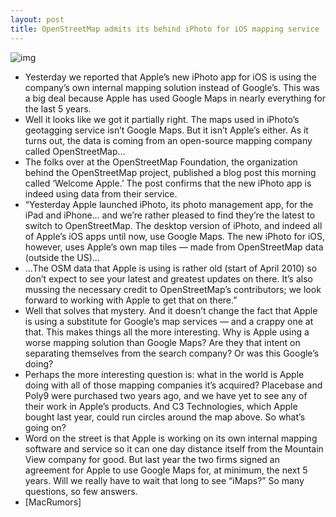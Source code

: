 ```yaml
---
layout: post
title: OpenStreetMap admits its behind iPhoto for iOS mapping service
---
```

![img](http://media.idownloadblog.com/wp-content/uploads/2012/03/openstreetmaps.jpg)
* Yesterday we reported that Apple’s new iPhoto app for iOS is using the company’s own internal mapping solution instead of Google’s. This was a big deal because Apple has used Google Maps in nearly everything for the last 5 years.
* Well it looks like we got it partially right. The maps used in iPhoto’s geotagging service isn’t Google Maps. But it isn’t Apple’s either. As it turns out, the data is coming from an open-source mapping company called OpenStreetMap…
* The folks over at the OpenStreetMap Foundation, the organization behind the OpenStreetMap project, published a blog post this morning called ‘Welcome Apple.’ The post confirms that the new iPhoto app is indeed using data from their service.
* “Yesterday Apple launched iPhoto, its photo management app, for the iPad and iPhone… and we’re rather pleased to find they’re the latest to switch to OpenStreetMap. The desktop version of iPhoto, and indeed all of Apple’s iOS apps until now, use Google Maps. The new iPhoto for iOS, however, uses Apple’s own map tiles — made from OpenStreetMap data (outside the US)…
* …The OSM data that Apple is using is rather old (start of April 2010) so don’t expect to see your latest and greatest updates on there. It’s also mussing the necessary credit to OpenStreetMap’s contributors; we look forward to working with Apple to get that on there.”
* Well that solves that mystery. And it doesn’t change the fact that Apple is using a substitute for Google’s map services — and a crappy one at that. This makes things all the more interesting. Why is Apple using a worse mapping solution than Google Maps? Are they that intent on separating themselves from the search company? Or was this Google’s doing?
* Perhaps the more interesting question is: what in the world is Apple doing with all of those mapping companies it’s acquired? Placebase and Poly9 were purchased two years ago, and we have yet to see any of their work in Apple’s products. And C3 Technologies, which Apple bought last year, could run circles around the map above. So what’s going on?
* Word on the street is that Apple is working on its own internal mapping software and service so it can one day distance itself from the Mountain View company for good. But last year the two firms signed an agreement for Apple to use Google Maps for, at minimum, the next 5 years. Will we really have to wait that long to see “iMaps?” So many questions, so few answers.
* [MacRumors]

